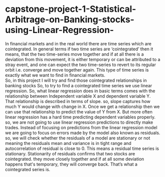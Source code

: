 # capstone-project-1-Statistical-Arbitrage-on-Banking-stocks-using-Linear-Regression-

In financial markets and in the real world there are time series which are cointegrated. In general terms if  two time series are ‘cointegrated’ then it means, that the two time-series move together and if  at all there is a deviation from this movement, it is either temporary or can be attributed to a  stray event, and one can expect the two time-series to revert to its regular orbit i.e. converge  and move together again. This type of time series is exactly what we want to find in financial  markets.  
So, in this project I will try and find those cointegrated relationships in banking stocks
So, to try to find a cointegrated time series we use linear regression. So, what linear regression  does in basic terms comes with the relationship between Independent variable X and dependent  variable Y. That relationship is described in terms of slope. so, slope captures how much Y  would change with change in X. 
Once we get a relationship then we can use that relationship to predict the value of Y from X.  But more often linear regression has a hard time predicting dependent variables properly. so,  we are not going to use linear regression predictions to directly make trades. 
Instead of focusing on predictions from the linear regression model we are going to focus on  errors made by the model also known as residuals. so, we will check whether the residuals of a  model are stationary or not meaning the residuals mean and variance is in tight range and  autocorrelation of residual is close to 0. This means a residual time series is stationary. 
Stationarity of residuals confirms that two stocks are cointegrated. they move closely together  and if at all some deviation happens that's temporary, they will converge back. That’s what a  cointegrated series is.
